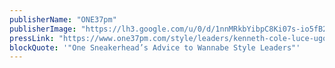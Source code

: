 ```yaml
---
publisherName: "ONE37pm"
publisherImage: "https://lh3.google.com/u/0/d/1nnMRkbYibpC8Ki07s-io5fB2N-8tNTFR"
pressLink: "https://www.one37pm.com/style/leaders/kenneth-cole-luce-ugoji-style"
blockQuote: '"One Sneakerhead’s Advice to Wannabe Style Leaders"'
---
```

